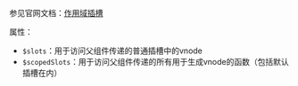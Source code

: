 参见官网文档：[作用域插槽](https://v2.cn.vuejs.org/v2/guide/components-slots.html#%E4%BD%9C%E7%94%A8%E5%9F%9F%E6%8F%92%E6%A7%BD)

属性：

- `$slots`：用于访问父组件传递的普通插槽中的vnode
- `$scopedSlots`：用于访问父组件传递的所有用于生成vnode的函数（包括默认插槽在内）